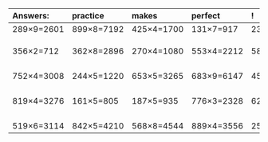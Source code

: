 | Answers: | practice | makes | perfect | ! |
| :--- | :--- | :--- | :--- | :--- |
| 289×9=2601 | 899×8=7192 | 425×4=1700 | 131×7=917 | 231×7=1617 | 
|   |   |   |   |   | 
|   |   |   |   |   | 
|   |   |   |   |   | 
| 356×2=712 | 362×8=2896 | 270×4=1080 | 553×4=2212 | 585×8=4680 | 
|   |   |   |   |   | 
|   |   |   |   |   | 
|   |   |   |   |   | 
|   |   |   |   |   | 
| 752×4=3008 | 244×5=1220 | 653×5=3265 | 683×9=6147 | 451×9=4059 | 
|   |   |   |   |   | 
|   |   |   |   |   | 
|   |   |   |   |   | 
|   |   |   |   |   | 
| 819×4=3276 | 161×5=805 | 187×5=935 | 776×3=2328 | 621×8=4968 | 
|   |   |   |   |   | 
|   |   |   |   |   | 
|   |   |   |   |   | 
|   |   |   |   |   | 
| 519×6=3114 | 842×5=4210 | 568×8=4544 | 889×4=3556 | 254×9=2286 | 
